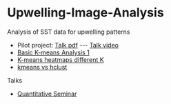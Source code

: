# Upwelling-Image-Analysis

Analysis of SST data for upwelling patterns

* Pilot project: [Talk pdf](https://eeholmes.github.io/Upwelling-Image-Analysis/Analyses/Pilot/Dartmouth_Earth_Sci_Feb_2020.pdf) --- [Talk video](https://eeholmes.github.io/Upwelling-Image-Analysis/Analyses/Pilot/Zikan_Pilot_Talk.mp4)
* [Basic K-means Analysis 1](https://eeholmes.github.io/Upwelling-Image-Analysis/Analyses/Analysis1_K12_Centroids.html)
* [K-means heatmaps different K](https://eeholmes.github.io/Upwelling-Image-Analysis/Analyses/Analysis2_K_heatmaps.html)
* [kmeans vs hclust](https://eeholmes.github.io/Upwelling-Image-Analysis/Analyses/Analysis3_kmeans_hclust.html)

Talks

* [Quantitative Seminar](https://eeholmes.github.io/Upwelling-Image-Analysis/talk/QuanSeminar.html)


